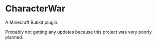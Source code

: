 # CharacterWar
A Minecraft Bukkit plugin. 

Probably not getting any updates because this project was very poorly planned.